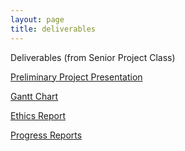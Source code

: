 ```yaml
---
layout: page
title: deliverables
---
```


Deliverables (from Senior Project Class)

[Preliminary Project Presentation](https://docs.google.com/presentation/d/1xVWfmTT9HQ08SAEieHJVXEcA8lDhRZWx1MXD34nVUik/edit?usp=sharing)


[Gantt Chart](https://drive.google.com/file/d/0BzCeNkiqcupsclFqWFFlOGNTWGxGaXpHdHJqbHBnMlkydmRB/view?usp=sharing)


[Ethics Report](https://drive.google.com/file/d/16qwzPmWBTW5Nz0VyiQf0rrqlHeH96xf0/view?usp=sharing)


[Progress Reports](https://drive.google.com/drive/folders/1Sf-LycySItq8jIDf3L2hpoM4NrGqWaCl?usp=sharing)
